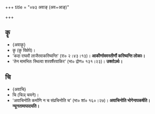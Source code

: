 +++
title = "०७३ अवाङ् (अव+आङ्)"

+++

## कॄ
- {अवाकॄ}
- कॄ (कॄ विक्षेपे)।
- 'कदा राघवौ लाजैरवाकरिष्यन्ति' (रा० २।४३।१३)। **आकीर्णाववस्तीर्णौ करिष्यन्ति लोकाः।**
- 'तेन मामभितः स्थित्वा शरवर्षैरवाकिर' (भा० द्रोण० १३१।२३)। **उक्तोऽर्थः।**

## चि
- {अवाचि}
- चि (चिञ् चयने)।
- 'अवाचिनोति कर्माणि न च संप्रचिनोति च' (भा० शां० १६०।२७)। **अवाचिनोति भोगेनापकर्षति। न्यूनतामापादयति।**
